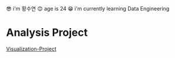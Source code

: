 😎 i'm 황수연
😊 age is 24
😁  i'm currently learning Data Engineering



# Analysis Project

[Visualization-Project](https://github.com/suyeee/Visualization-Project.git)
